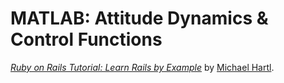 # MATLAB: Attitude Dynamics & Control Functions

[*Ruby on Rails Tutorial: Learn Rails by Example*](http://railstutorial.org/)
by [Michael Hartl](http://michaelhartl.com/).
